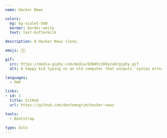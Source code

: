 ```yaml
---
name: Hacker News

colors:
  bg: bg-violet-500
  border: border-white
  text: text-buttermilk

description: A Hacker News clone.

emoji: 👨‍💻

gif:
  src: https://media.giphy.com/media/Q2W4hziDOyzu0/giphy.gif
  alt: A happy kid typing on an old computer that outputs 'syntax error'.

languages:
  - PHP

links:
- id: 1
  title: GitHub
  url: https://github.com/dantemogrim/hacker-news

tools:
  - Bootstrap

type: Solo
---
```


